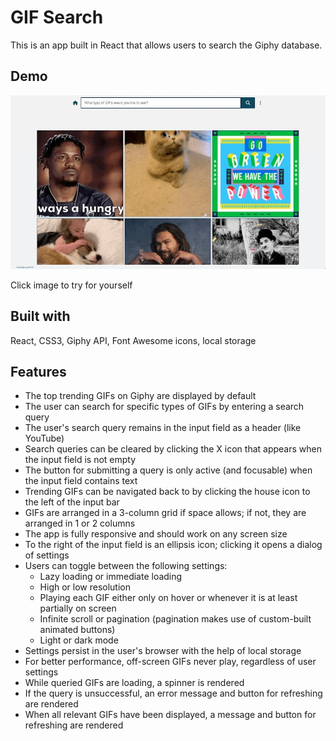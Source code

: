 # GIF Search

This is an app built in React that allows users to search the Giphy database.

## Demo

[<img src="src/images/gif-search-demo-still-950px-tinyjpg.jpg" width="800px" height="auto" />](https://kevandcal.github.io/gif-search/)

Click image to try for yourself

## Built with

React, CSS3, Giphy API, Font Awesome icons, local storage 

## Features

* The top trending GIFs on Giphy are displayed by default
* The user can search for specific types of GIFs by entering a search query
* The user's search query remains in the input field as a header (like YouTube)
* Search queries can be cleared by clicking the X icon that appears when the input field is not empty
* The button for submitting a query is only active (and focusable) when the input field contains text
* Trending GIFs can be navigated back to by clicking the house icon to the left of the input bar
* GIFs are arranged in a 3-column grid if space allows; if not, they are arranged in 1 or 2 columns
* The app is fully responsive and should work on any screen size
* To the right of the input field is an ellipsis icon; clicking it opens a dialog of settings
* Users can toggle between the following settings:
    * Lazy loading or immediate loading
    * High or low resolution
    * Playing each GIF either only on hover or whenever it is at least partially on screen
    * Infinite scroll or pagination (pagination makes use of custom-built animated buttons)
    * Light or dark mode
* Settings persist in the user's browser with the help of local storage
* For better performance, off-screen GIFs never play, regardless of user settings
* While queried GIFs are loading, a spinner is rendered
* If the query is unsuccessful, an error message and button for refreshing are rendered
* When all relevant GIFs have been displayed, a message and button for refreshing are rendered
